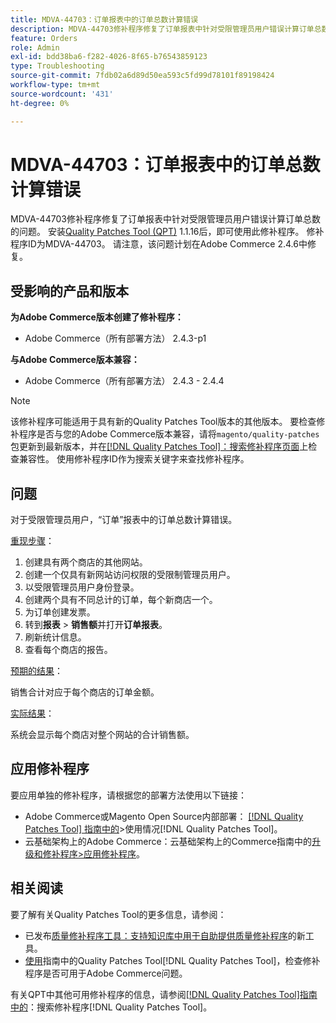 ```yaml
---
title: MDVA-44703：订单报表中的订单总数计算错误
description: MDVA-44703修补程序修复了订单报表中针对受限管理员用户错误计算订单总数的问题。 安装[Quality Patches Tool (QPT)](https://experienceleague.adobe.com/zh-hans/docs/commerce-operations/tools/quality-patches-tool/quality-patches-tool-to-self-serve-quality-patches) 1.1.16后，即可使用此修补程序。 修补程序ID为MDVA-44703。 请注意，该问题计划在Adobe Commerce 2.4.6中修复。
feature: Orders
role: Admin
exl-id: bdd38ba6-f282-4026-8f65-b76543859123
type: Troubleshooting
source-git-commit: 7fdb02a6d89d50ea593c5fd99d78101f89198424
workflow-type: tm+mt
source-wordcount: '431'
ht-degree: 0%

---
```


# MDVA-44703：订单报表中的订单总数计算错误

MDVA-44703修补程序修复了订单报表中针对受限管理员用户错误计算订单总数的问题。 安装[Quality Patches Tool (QPT)](https://experienceleague.adobe.com/zh-hans/docs/commerce-operations/tools/quality-patches-tool/quality-patches-tool-to-self-serve-quality-patches) 1.1.16后，即可使用此修补程序。 修补程序ID为MDVA-44703。 请注意，该问题计划在Adobe Commerce 2.4.6中修复。

## 受影响的产品和版本

**为Adobe Commerce版本创建了修补程序：**

* Adobe Commerce（所有部署方法） 2.4.3-p1

**与Adobe Commerce版本兼容：**

* Adobe Commerce（所有部署方法） 2.4.3 - 2.4.4

>[!NOTE]
>
>该修补程序可能适用于具有新的Quality Patches Tool版本的其他版本。 要检查修补程序是否与您的Adobe Commerce版本兼容，请将`magento/quality-patches`包更新到最新版本，并在[[!DNL Quality Patches Tool]：搜索修补程序页面](https://experienceleague.adobe.com/zh-hans/docs/commerce-operations/tools/quality-patches-tool/quality-patches-tool-to-self-serve-quality-patches)上检查兼容性。 使用修补程序ID作为搜索关键字来查找修补程序。

## 问题

对于受限管理员用户，“订单”报表中的订单总数计算错误。

<u>重现步骤</u>：

1. 创建具有两个商店的其他网站。
1. 创建一个仅具有新网站访问权限的受限制管理员用户。
1. 以受限管理员用户身份登录。
1. 创建两个具有不同总计的订单，每个新商店一个。
1. 为订单创建发票。
1. 转到&#x200B;**报表** > **销售额**&#x200B;并打开&#x200B;**订单报表**。
1. 刷新统计信息。
1. 查看每个商店的报告。

<u>预期的结果</u>：

销售合计对应于每个商店的订单金额。

<u>实际结果</u>：

系统会显示每个商店对整个网站的合计销售额。

## 应用修补程序

要应用单独的修补程序，请根据您的部署方法使用以下链接：

* Adobe Commerce或Magento Open Source内部部署： [[!DNL Quality Patches Tool] 指南中的](/help/tools/quality-patches-tool/usage.md)>使用情况[!DNL Quality Patches Tool]。
* 云基础架构上的Adobe Commerce：云基础架构上的Commerce指南中的[升级和修补程序>应用修补程序](https://experienceleague.adobe.com/docs/commerce-cloud-service/user-guide/develop/upgrade/apply-patches.html?lang=zh-Hans)。

## 相关阅读

要了解有关Quality Patches Tool的更多信息，请参阅：

* 已发布[质量修补程序工具：支持知识库中用于自助提供质量修补程序](https://experienceleague.adobe.com/zh-hans/docs/commerce-operations/tools/quality-patches-tool/quality-patches-tool-to-self-serve-quality-patches)的新工具。
* [使用](/help/tools/quality-patches-tool/patches-available-in-qpt/check-patch-for-magento-issue-with-magento-quality-patches.md)指南中的Quality Patches Tool[!DNL Quality Patches Tool]，检查修补程序是否可用于Adobe Commerce问题。

有关QPT中其他可用修补程序的信息，请参阅[[!DNL Quality Patches Tool]指南中的](https://experienceleague.adobe.com/tools/commerce-quality-patches/index.html?lang=zh-Hans)：搜索修补程序[!DNL Quality Patches Tool]。
